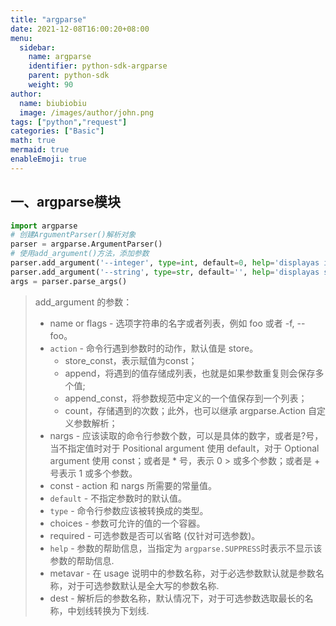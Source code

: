 ```yaml
---
title: "argparse"
date: 2021-12-08T16:00:20+08:00
menu:
  sidebar:
    name: argparse
    identifier: python-sdk-argparse
    parent: python-sdk
    weight: 90
author:
  name: biubiobiu
  image: /images/author/john.png
tags: ["python","request"]
categories: ["Basic"]
math: true
mermaid: true
enableEmoji: true
---
```


## 一、argparse模块


```python
import argparse
# 创建ArgumentParser()解析对象
parser = argparse.ArgumentParser()
# 使用add_argument()方法，添加参数
parser.add_argument('--integer', type=int, default=0, help='displayas integer')
parser.add_argument('--string', type=str, default='', help='displayas string')
args = parser.parse_args()
```
> add_argument 的参数：
> * name or flags - 选项字符串的名字或者列表，例如 foo 或者 -f, --foo。
> * `action` - 命令行遇到参数时的动作，默认值是 store。
>     * store_const，表示赋值为const；
>     * append，将遇到的值存储成列表，也就是如果参数重复则会保存多个值;
>     * append_const，将参数规范中定义的一个值保存到一个列表；
>     * count，存储遇到的次数；此外，也可以继承 argparse.Action 自定义参数解析；
> * nargs - 应该读取的命令行参数个数，可以是具体的数字，或者是?号，当不指定值时对于 Positional argument 使用 default，对于 Optional argument 使用 const；或者是 * 号，表示 0 > 或多个参数；或者是 + 号表示 1 或多个参数。
> * const - action 和 nargs 所需要的常量值。
> * `default` - 不指定参数时的默认值。
> * `type` - 命令行参数应该被转换成的类型。
> * choices - 参数可允许的值的一个容器。
> * required - 可选参数是否可以省略 (仅针对可选参数)。
> * `help` - 参数的帮助信息，当指定为 `argparse.SUPPRESS`时表示不显示该参数的帮助信息.
> * metavar - 在 usage 说明中的参数名称，对于必选参数默认就是参数名称，对于可选参数默认是全大写的参数名称.
> * dest - 解析后的参数名称，默认情况下，对于可选参数选取最长的名称，中划线转换为下划线.



